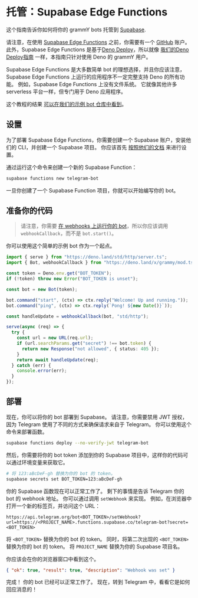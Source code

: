 # 托管：Supabase Edge Functions

这个指南告诉你如何将你的 grammY bots 托管到 [Supabase](https://supabase.com/).

请注意，在使用 [Supabase Edge Functions](https://supabase.com/docs/guides/functions/quickstart) 之前，你需要有一个 [GitHub](https://github.com) 账户。
此外，Supabase Edge Functions 是基于[Deno Deploy](https://deno.com/deploy)，所以就像 [我们的Deno Deploy指南](./deno-deploy.md) 一样，本指南只针对使用 Deno 的 grammY 用户。

Supabase Edge Functions 是大多数简单 bot 的理想选择，并且你应该注意，Supabase Edge Functions 上运行的应用程序不一定完整支持 Deno 的所有功能。
例如，Supabase Edge Functions 上没有文件系统。
它就像其他许多 serverless 平台一样，但专门用于 Deno 应用程序。

这个教程的结果 [可以在我们的示例 bot 仓库中看到](https://github.com/grammyjs/examples/tree/main/supabase-edge-functions)。

## 设置

为了部署 Supabase Edge Functions，你需要创建一个 Supabase 账户，安装他们的 CLI，并创建一个 Supabase 项目。
你应该首先 [按照他们的文档](https://supabase.com/docs/guides/functions/quickstart#prerequisites) 来进行设置。

通过运行这个命令来创建一个新的 Supabase Function：

```sh
supabase functions new telegram-bot
```

一旦你创建了一个 Supabase Function 项目，你就可以开始编写你的 bot。

## 准备你的代码

> 请注意，你需要 [在 webhooks 上运行你的 bot](../guide/deployment-types.md#如何使用-webhooks)，所以你应该调用 `webhookCallback`，而不是 `bot.start()`。

你可以使用这个简单的示例 bot 作为一个起点。

```ts
import { serve } from "https://deno.land/std/http/server.ts";
import { Bot, webhookCallback } from "https://deno.land/x/grammy/mod.ts";

const token = Deno.env.get("BOT_TOKEN");
if (!token) throw new Error("BOT_TOKEN is unset");

const bot = new Bot(token);

bot.command("start", (ctx) => ctx.reply("Welcome! Up and running."));
bot.command("ping", (ctx) => ctx.reply(`Pong! ${new Date()}`));

const handleUpdate = webhookCallback(bot, "std/http");

serve(async (req) => {
  try {
    const url = new URL(req.url);
    if (url.searchParams.get("secret") !== bot.token) {
      return new Response("not allowed", { status: 405 });
    }
    return await handleUpdate(req);
  } catch (err) {
    console.error(err);
  }
});
```

## 部署

现在，你可以将你的 bot 部署到 Supabase。
请注意，你需要禁用 JWT 授权，因为 Telegram 使用了不同的方式来确保请求来自于 Telegram。
你可以使用这个命令来部署函数。

```sh
supabase functions deploy --no-verify-jwt telegram-bot
```

然后，你需要将你的 bot token 添加到你的 Supabase 项目中，这样你的代码可以通过环境变量来获取它。

```sh
# 将 123:aBcDeF-gh 替换为你的 bot 的 token。
supabase secrets set BOT_TOKEN=123:aBcDeF-gh
```

你的 Supabase 函数现在可以正常工作了。
剩下的事情是告诉 Telegram 你的 bot 的 webhook 地址。
你可以通过调用 `setWebhook` 来实现。
例如，在浏览器中打开一个新的标签页，并访问这个 URL：

```text
https://api.telegram.org/bot<BOT_TOKEN>/setWebhook?url=https://<PROJECT_NAME>.functions.supabase.co/telegram-bot?secret=<BOT_TOKEN>
```

将 `<BOT_TOKEN>` 替换为你的 bot 的 token。
同时，将第二次出现的 `<BOT_TOKEN>` 替换为你的 bot 的 token。
将 `PROJECT_NAME` 替换为你的 Supabase 项目名。

你应该会在你的浏览器窗口中看到这个。

```json
{ "ok": true, "result": true, "description": "Webhook was set" }
```

完成！
你的 bot 已经可以正常工作了。
现在，转到 Telegram 中，看看它是如何回应消息的！
